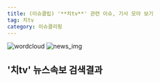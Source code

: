 ```yaml
---
title: (이슈클립) '**치tv**' 관련 이슈, 기사 모아 보기
tag: 치tv
category: 이슈클리핑
---
```

![wordcloud](https://s3.ap-northeast-2.amazonaws.com/lyrics101-wordcloud/2018-09-08-1536393306.png)
![news_img](https://user-images.githubusercontent.com/42597476/44507050-1206f400-a6e4-11e8-8d98-7ffbfebb353f.png)
## **'**치tv**'** 뉴스속보 검색결과

